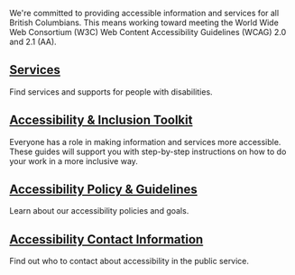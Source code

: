 We're committed to providing accessible information and services for all British Columbians. This means working toward meeting the World Wide Web Consortium (W3C) Web Content Accessibility Guidelines (WCAG) 2.0 and 2.1 (AA).

## [Services](https://www2.gov.bc.ca/gov/content/home/accessible-government/accessibility-services)

Find services and supports for people with disabilities.

## [Accessibility & Inclusion Toolkit](https://www2.gov.bc.ca/gov/content/home/accessible-government/toolkit)

Everyone has a role in making information and services more accessible. These guides will support you with step-by-step instructions on how to do your work in a more inclusive way.

## [Accessibility Policy & Guidelines](https://www2.gov.bc.ca/gov/content/home/accessible-government/accessibility-policy-guidelines)

Learn about our accessibility policies and goals.

## [Accessibility Contact Information](https://www2.gov.bc.ca/gov/content/home/accessible-government/accessibility-contact)

Find out who to contact about accessibility in the public service.
